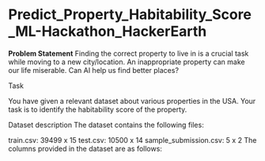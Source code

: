 # Predict_Property_Habitability_Score_ML-Hackathon_HackerEarth
**Problem Statement**
Finding the correct property to live in is a crucial task while moving to a new city/location. An inappropriate property can make our life miserable. Can AI help us find better places?

Task

You have given a relevant dataset about various properties in the USA. Your task is to identify the habitability score of the property.   

Dataset description
The dataset contains the following files: 

train.csv: 39499 x 15
test.csv: 10500 x 14
sample_submission.csv: 5 x 2 
 The columns provided in the dataset are as follows:
